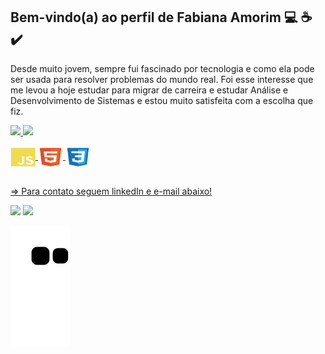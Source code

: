 ## Bem-vindo(a) ao perfil de Fabiana Amorim  💻 ☕ ✔️ 
Desde muito jovem, sempre fui fascinado por tecnologia e como ela pode ser usada para resolver problemas do mundo real. Foi esse interesse que me levou a hoje estudar para migrar de carreira e estudar Análise e Desenvolvimento de Sistemas e estou muito satisfeita com a escolha que fiz. 


 <div>
   <a href="https://github.com/fabiana2015">
   <img height="180em" src="https://github-readme-stats.vercel.app/api?username=fabiana2015&show_icons=true&theme=tokyonight&include_all_commits=true&count_private=true"/>
   <img height="180em" src="https://github-readme-stats.vercel.app/api/top-langs/?username=fabiana2015&layout=compact&langs_count=6&theme=tokyonight"/>

</div>
<div style="display: inline_block"><br>
  <img align="center" alt="Js" height="30" width="40" src="https://raw.githubusercontent.com/devicons/devicon/master/icons/javascript/javascript-plain.svg">
  <img align="center" alt="HTML" height="30" width="40" src="https://raw.githubusercontent.com/devicons/devicon/master/icons/html5/html5-original.svg">
  <img align="center" alt="CSS" height="30" width="40" src="https://raw.githubusercontent.com/devicons/devicon/master/icons/css3/css3-original.svg">
</div>
 
 <br>
 
  => Para contato seguem linkedIn e e-mail abaixo!
 
<div> 
  <a href="https://www.linkedin.com/in/fabiana-amorim-9a4b0a17b" target="_blank"><img src="https://img.shields.io/badge/-LinkedIn-%230077B5?style=for-the-badge&logo=linkedin&logoColor=white" target="_blank"></a> 
  <a href = "mailto:f.fabiana2015@gmail.com"><img src="https://img.shields.io/badge/-Gmail-%23333?style=for-the-badge&logo=gmail&logoColor=white" target="_blank"></a>
  
 
  ![Snake animation](https://github.com/fabiana2015/fabiana2015/blob/output/github-contribution-grid-snake.svg)

</div>
